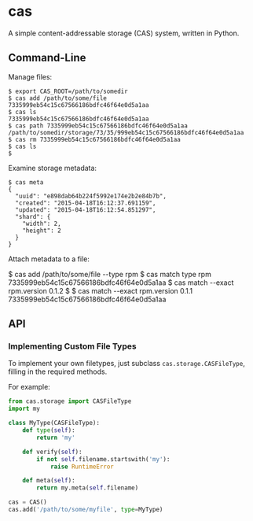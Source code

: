 # cas

A simple content-addressable storage (CAS) system, written in Python.

## Command-Line

Manage files:

```console
$ export CAS_ROOT=/path/to/somedir
$ cas add /path/to/some/file
7335999eb54c15c67566186bdfc46f64e0d5a1aa
$ cas ls
7335999eb54c15c67566186bdfc46f64e0d5a1aa
$ cas path 7335999eb54c15c67566186bdfc46f64e0d5a1aa
/path/to/somedir/storage/73/35/999eb54c15c67566186bdfc46f64e0d5a1aa
$ cas rm 7335999eb54c15c67566186bdfc46f64e0d5a1aa
$ cas ls
$
```

Examine storage metadata:

```console
$ cas meta
{
  "uuid": "e898dab64b224f5992e174e2b2e84b7b",
  "created": "2015-04-18T16:12:37.691159",
  "updated": "2015-04-18T16:12:54.851297",
  "shard": {
    "width": 2,
    "height": 2
  }
}
```

Attach metadata to a file:

$ cas add /path/to/some/file --type rpm
$ cas match type rpm
7335999eb54c15c67566186bdfc46f64e0d5a1aa
$ cas match --exact rpm.version 0.1.2
$
$ cas match --exact rpm.version 0.1.1
7335999eb54c15c67566186bdfc46f64e0d5a1aa

## API

### Implementing Custom File Types

To implement your own filetypes, just subclass ``cas.storage.CASFileType``,
filling in the required methods.

For example:

```python
from cas.storage import CASFileType
import my

class MyType(CASFileType):
    def type(self):
        return 'my'

    def verify(self):
        if not self.filename.startswith('my'):
            raise RuntimeError

    def meta(self):
        return my.meta(self.filename)

cas = CAS()
cas.add('/path/to/some/myfile', type=MyType)
```
